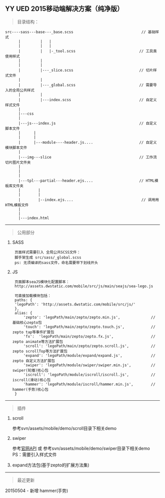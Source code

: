 ## YY UED 2015移动端解决方案（纯净版）

> 目录结构：

	src----sass---base---_base.scss	                              // 基础样式
		  |		    | 	|
		  |         |   |
		  |         |   |-_tool.scss                             // 工具类使用样式
		  |			|
		  |         |
		  |         |---_slice.scss                              // 切片样式文件
		  |         |
		  |         |---_global.scss                             // 需要导入的全局公共样式
		  |			|
		  |			|---index.scss                               // 自定义样式文件
		  |
		  |---css
		  |
		  |---js---index.js                                      // 自定义脚本文件
		  |      |		  
		  |      |
		  |      |---module----header.js....                     // 自定义模块脚本文件
		  |
		  |---img---slice                                        // 工作流切片图片文件夹
		  |
		  |						
		  |			
          |---tpl---partial---header.ejs....                     // HTML模板库文件夹
		  |		   |          
		  |        |
		  |		   |--index.ejs.... 		                      // 调用用HTML模板文件
		  |	   
		  |
		  |---index.html



- - -


> 公用部分

1. SASS
	
		页面样式需要引入 全局公共SCSS文件：
		脚手架生成 src/sass/_global.scss 
		ps: 无须编译的sass文件，命名需要带下划线开头
	
2. JS

		页面脚本seaJS模块化配置脚本：
		http://assets.dwstatic.com/mobile/src/js/main/seajs/sea-lego.js
		
		可直接加载模块包括：
		paths: {
		'legoPath': 'http://assets.dwstatic.com/mobile/src/js/'
		},
		alias: {
			'zepto': 'legoPath/main/zepto/zepto.min.js',              // 基础核心zepto包
			'touch': 'legoPath/main/zepto/zepto.touch.js',            // zepto tap等事件扩展包
			'fx':  'legoPath/main/zepto/zepto.fx.js',                 // zepto animate等方法扩展包
			'scroll': 'legoPath/main/zepto/zepto.scroll.js',          // zepto scrollTop等方法扩展包
			'expand': 'legoPath/module/expand/expand.js',             // zepto 自定义方法扩展包
			'swiper': 'legoPath/module/swiper/swiper.min.js',         // swiper(轮播)核心包
	      	'iscroll': 'legoPath/module/iscroll/iscroll.js',          // iscroll(滑动)核心包
	      	'hammer': 'legoPath/module/iscroll/hammer.min.js',        // hammer(手势)核心包
		}      	
      	
  
- - -  
      	
 > 插件
 
 1. scroll
 	
 	参考svn/assets/mobile/demo/scroll目录下相关demo
 
 2. swiper 
 
 	参考[官网API](http://www.swiper.com.cn/api/index.html) 或 参考svn/assets/mobile/demo/swiper目录下相关demo<br/>
 	PS：需要引入样式文件 
 		
 		
 3. expand方法包(基于zepto的扩展方法集)
 	     	

- - -

> 最近更新
  
  20150504 - 新增 hammer(手势)